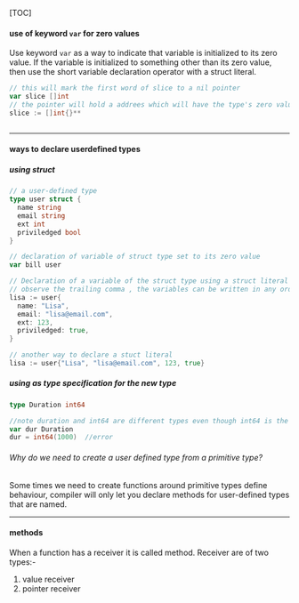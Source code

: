 [TOC]



#### use of keyword `var` for zero values

Use keyword `var` as a way to indicate that variable is initialized to its zero value. If the variable is initialized to something other than its zero value, then use the short variable declaration operator with  a struct literal.

```go
// this will mark the first word of slice to a nil pointer
var slice []int
// the pointer will hold a addrees which will have the type's zero value.
slice := []int{}**



```

---



#### ways to declare userdefined types 

##### using struct

```go
// a user-defined type
type user struct {
  name string
  email string
  ext int
  priviledged bool
}

// declaration of variable of struct type set to its zero value
var bill user

// Declaration of a variable of the struct type using a struct literal
// observe the trailing comma , the variables can be written in any order
lisa := user{
  name: "Lisa",
  email: "lisa@email.com",
  ext: 123,
  priviledged: true,
}

// another way to declare a stuct literal
lisa := user{"Lisa", "lisa@email.com", 123, true}
```

##### using as type specification for the new type

```go
type Duration int64

//note duration and int64 are different types even though int64 is the base type of Duration
var dur Duration
dur = int64(1000)  //error
```

###### Why do we need to create a user defined type from a primitive type?

Some times we need to create functions around primitive types define behaviour, compiler will only let you declare methods for user-defined types that are named.

 

---



#### methods

When a function has a receiver it is called method. Receiver are of two types:-

1. value receiver
2. pointer receiver